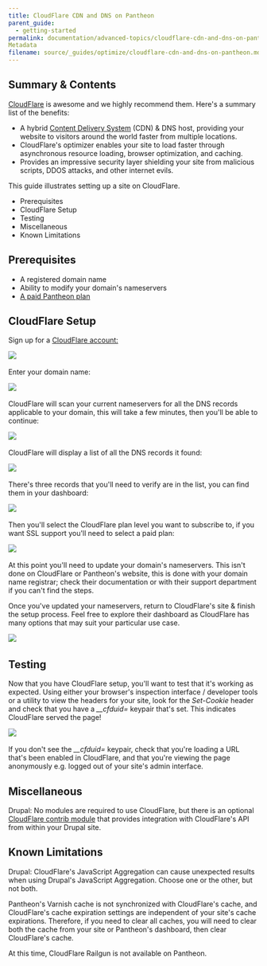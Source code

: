 ```yaml
---
title: CloudFlare CDN and DNS on Pantheon
parent_guide:
  - getting-started
permalink: documentation/advanced-topics/cloudflare-cdn-and-dns-on-pantheon/
Metadata
filename: source/_guides/optimize/cloudflare-cdn-and-dns-on-pantheon.md
---
```


## Summary & Contents

[CloudFlare](https://www.cloudflare.com) is awesome and we highly recommend them. Here's a summary list of the benefits:

- A hybrid [Content Delivery System](/documentation/advanced-topics/content-delivery-network-cdn-for-file-distribution/) (CDN) & DNS host, providing your website to visitors around the world faster from multiple locations.
- CloudFlare's optimizer enables your site to load faster through asynchronous resource loading, browser optimization, and caching.
- Provides an impressive security layer shielding your site from malicious scripts, DDOS attacks, and other internet evils.

This guide illustrates setting up a site on CloudFlare.

- Prerequisites
- CloudFlare Setup
- Testing
- Miscellaneous
- Known Limitations

## Prerequisites

- A registered domain name
- Ability to modify your domain's nameservers
- [A paid Pantheon plan](/documentation/howto/selecting-a-plan/)

## CloudFlare Setup

Sign up for a [CloudFlare account:](https://www.cloudflare.com/sign-up)

![](https://pantheon-systems.desk.com/customer/portal/attachments/265382)​

Enter your domain name:

![](https://pantheon-systems.desk.com/customer/portal/attachments/265386)​

CloudFlare will scan your current nameservers for all the DNS records applicable to your domain, this will take a few minutes, then you'll be able to continue:

![](https://pantheon-systems.desk.com/customer/portal/attachments/265395)​

CloudFlare will display a list of all the DNS records it found:

![](https://pantheon-systems.desk.com/customer/portal/attachments/265398)​

There's three records that you'll need to verify are in the list, you can find them in your dashboard:

![](https://pantheon-systems.desk.com/customer/portal/attachments/265404)​

Then you'll select the CloudFlare plan level you want to subscribe to, if you want SSL support you'll need to select a paid plan:

![](https://pantheon-systems.desk.com/customer/portal/attachments/265414)​

At this point you'll need to update your domain's nameservers. This isn't done on CloudFlare or Pantheon's website, this is done with your domain name registrar; check their documentation or with their support department if you can't find the steps.

Once you've updated your nameservers, return to CloudFlare's site & finish the setup process. Feel free to explore their dashboard as CloudFlare has many options that may suit your particular use case.

![](https://pantheon-systems.desk.com/customer/portal/attachments/266054)​

## Testing

Now that you have CloudFlare setup, you'll want to test that it's working as expected. Using either your browser's inspection interface / developer tools or a utility to view the headers for your site, look for the _Set-Cookie_ header and check that you have a _\_\_cfduid=_ keypair that's set. This indicates CloudFlare served the page!

![](https://pantheon-systems.desk.com/customer/portal/attachments/269948)​

If you don't see the _\_\_cfduid=_ keypair, check that you're loading a URL that's been enabled in CloudFlare, and that you're viewing the page anonymously e.g. logged out of your site's admin interface.

## Miscellaneous

Drupal: No modules are required to use CloudFlare, but there is an optional  [CloudFlare contrib module](https://drupal.org/project/cloudflare) that provides integration with CloudFlare's API from within your Drupal site.

## Known Limitations

Drupal: CloudFlare's JavaScript Aggregation can cause unexpected results when using Drupal's JavaScript Aggregation. Choose one or the other, but not both.

Pantheon's Varnish cache is not synchronized with CloudFlare's cache, and CloudFlare's cache expiration settings are independent of your site's cache expirations. Therefore, if you need to clear all caches, you will need to clear both the cache from your site or Pantheon's dashboard, then clear CloudFlare's cache.

At this time, CloudFlare Railgun is not available on Pantheon.


